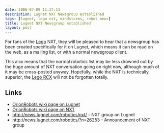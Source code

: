 ```yaml
---
date: 2006-07-09 11:37:13
description: Lugnet NXT Newsgroup established
tags: [lugnet, lego nxt, mindstorms, robot news]
title: Lugnet NXT Newsgroup established
layout: post
---
```

For fans of the [Lego](/wiki/lego.html "The best known construction toy") NXT, they will be pleased to hear that a newsgroup has been created specifically for it on Lugnet, which means it can be read on the web, as a mailing list, or with a normal newsgroup client.

This also means that the normal robotics list may be less drowned out by the huge amount of NXT conversation going on right now, although much of it may be cross-posted anyway. Hopefully, while the NXT is technically superior, the [Lego RCX](/wiki/rcx.html "The Lego Robot Command Explorer") will not be forgotten totally.

## Links

* [OrionRobots wiki page on Lugnet](/wiki/lugnet.html "Lego Users Group Network")
* [OrionRobots wiki page on NXT](/wiki/nxt.html "Lego's NeXT generation robotics kit")
* <http://news.lugnet.com/robotics/nxt/> - NXT group on Lugnet
* <http://news.lugnet.com/robotics/?n=26253> - Announcement of NXT group
